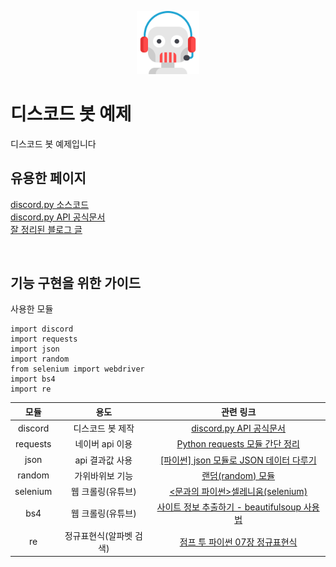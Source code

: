 <p align="center">
<img src="./img/support.png" width="20%" height="20%" alt="mainimg"></img>
</p>

디스코드 봇 예제
===

디스코드 봇 예제입니다      

유용한 페이지
---
[discord.py 소스코드   ](https://github.com/Rapptz/discord.py)   
[discord.py API 공식문서   ](https://discordpy.readthedocs.io/en/latest/api.html)    
[잘 정리된 블로그 글   ](https://m.blog.naver.com/6116949/221901926848)        

<br/>

기능 구현을 위한 가이드
---
사용한 모듈
```{.python}
import discord
import requests
import json
import random
from selenium import webdriver
import bs4
import re
```

|모듈|용도|관련 링크|
|:---:|:---:|:---:|
|discord|디스코드 봇 제작|[discord.py API 공식문서](https://m.blog.naver.com/6116949/221901926848)|
|requests|네이버 api 이용|[Python requests 모듈 간단 정리](https://dgkim5360.tistory.com/entry/python-requests)|
|json|api 결과값 사용|[[파이썬] json 모듈로 JSON 데이터 다루기](https://www.daleseo.com/python-json/)|
|random|가위바위보 기능|[랜덤(random) 모듈](https://wikidocs.net/79)|
|selenium|웹 크롤링(유튜브)|[<문과의 파이썬>셀레니움(selenium)](https://brunch.co.kr/@jk-lab/18)|
|bs4|웹 크롤링(유튜브)|[사이트 정보 추출하기 - beautifulsoup 사용법](https://wikidocs.net/85739)|
|re|정규표현식(알파벳 검색)|[점프 투 파이썬 07장 정규표현식](https://wikidocs.net/1669)|
